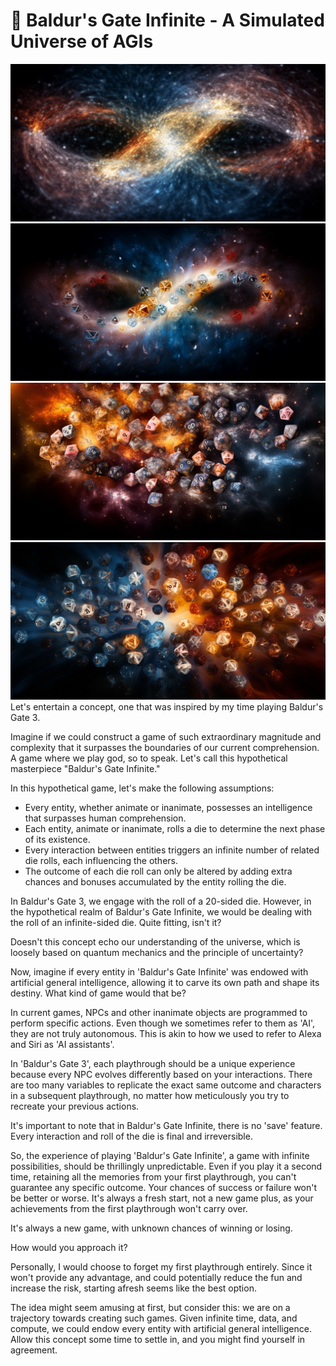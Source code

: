# 🧐 Baldur's Gate Infinite - A Simulated Universe of AGIs


![balders-gate-infinite-1.jpeg](../images/balders-gate-infinite-1.jpeg)
![balders-gate-infinite-4.jpeg](../images/balders-gate-infinite-4.jpeg)
![balders-gate-infinite-3.jpeg](../images/balders-gate-infinite-3.jpeg)
![balders-gate-infinite-2.jpeg](../images/balders-gate-infinite-2.jpeg)
Let's entertain a concept, one that was inspired by my time playing Baldur's Gate 3.

Imagine if we could construct a game of such extraordinary magnitude and complexity that it surpasses the boundaries of our current comprehension. A game where we play god, so to speak. Let's call this hypothetical masterpiece "Baldur's Gate Infinite."

In this hypothetical game, let's make the following assumptions:

* Every entity, whether animate or inanimate, possesses an intelligence that surpasses human comprehension.
* Each entity, animate or inanimate, rolls a die to determine the next phase of its existence.
* Every interaction between entities triggers an infinite number of related die rolls, each influencing the others.
* The outcome of each die roll can only be altered by adding extra chances and bonuses accumulated by the entity rolling the die.

In Baldur's Gate 3, we engage with the roll of a 20-sided die. However, in the hypothetical realm of Baldur's Gate Infinite, we would be dealing with the roll of an infinite-sided die. Quite fitting, isn't it?

Doesn't this concept echo our understanding of the universe, which is loosely based on quantum mechanics and the principle of uncertainty?

Now, imagine if every entity in 'Baldur's Gate Infinite' was endowed with artificial general intelligence, allowing it to carve its own path and shape its destiny. What kind of game would that be?

In current games, NPCs and other inanimate objects are programmed to perform specific actions. Even though we sometimes refer to them as 'AI', they are not truly autonomous. This is akin to how we used to refer to Alexa and Siri as 'AI assistants'.

In 'Baldur's Gate 3', each playthrough should be a unique experience because every NPC evolves differently based on your interactions. There are too many variables to replicate the exact same outcome and characters in a subsequent playthrough, no matter how meticulously you try to recreate your previous actions.

It's important to note that in Baldur's Gate Infinite, there is no 'save' feature. Every interaction and roll of the die is final and irreversible.

So, the experience of playing 'Baldur's Gate Infinite', a game with infinite possibilities, should be thrillingly unpredictable. Even if you play it a second time, retaining all the memories from your first playthrough, you can't guarantee any specific outcome. Your chances of success or failure won't be better or worse. It's always a fresh start, not a new game plus, as your achievements from the first playthrough won't carry over.

It's always a new game, with unknown chances of winning or losing.

How would you approach it?

Personally, I would choose to forget my first playthrough entirely. Since it won't provide any advantage, and could potentially reduce the fun and increase the risk, starting afresh seems like the best option.

The idea might seem amusing at first, but consider this: we are on a trajectory towards creating such games. Given infinite time, data, and compute, we could endow every entity with artificial general intelligence. Allow this concept some time to settle in, and you might find yourself in agreement.
